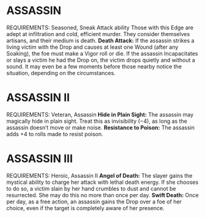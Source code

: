 # ASSASSIN
REQUIREMENTS: Seasoned, Sneak Attack ability
Those with this Edge are adept at infiltration and cold, efficient murder. They consider themselves artisans, and their medium is death.
**Death Attack:** If the assassin strikes a living victim with the Drop and causes at least one Wound (after any Soaking), the foe must make a Vigor roll or die. If the assassin Incapacitates or slays a victim he had the Drop on, the victim drops quietly and without a sound. It may even be a few moments before those nearby notice the situation, depending on the circumstances.

# ASSASSIN II
REQUIREMENTS: Veteran, Assassin
**Hide in Plain Sight:** The assassin may magically hide in plain sight. Treat this as invisibility (−4), as long as the assassin doesn’t move or make noise.
**Resistance to Poison:** The assassin adds +4 to rolls made to resist poison.

# ASSASSIN III
REQUIREMENTS: Heroic, Assassin II
**Angel of Death:** The slayer gains the mystical ability to charge her attack with lethal death energy. If she chooses to do so, a victim slain by her hand crumbles to dust and cannot be resurrected. She may do this no more than once per day.
**Swift Death:** Once per day, as a free action, an assassin gains the Drop over a foe of her choice, even if the target is completely aware of her presence.